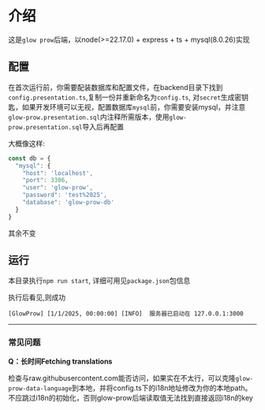 # 介绍

这是`glow prow`后端，以node(>=22.17.0) + express + ts + mysql(8.0.26)实现

## 配置

在首次运行前，你需要配装数据库和配置文件，在backend目录下找到`config.presentation.ts`,复制一份并重新命名为`config.ts`,
对`secret`生成密钥匙，如果开发环境可以无视，配置数据库`mysql`前，你需要安装mysql，并注意`glow-prow.presentation.sql`内注释所需版本，使用`glow-prow.presentation.sql`导入后再配置

大概像这样:

```ts
const db = {
  "mysql": {
    "host": 'localhost',
    "port": 3306,
    "user": 'glow-prow',
    "password": 'test%2025',
    "database": 'glow-prow-db'
  }
}
```

其余不变

## 运行

本目录执行`npm run start`, 详细可用见`package.json`包信息

执行后看见,则成功

```text
[GlowProw] [1/1/2025, 00:00:00] [INFO]  服务器已启动在 127.0.0.1:3000
```

---

### 常见问题

**Q：长时间Fetching translations**

检查与raw.githubusercontent.com能否访问，如果实在不太行，可以克隆`glow-prow-data-language`到本地，并将config.ts下的i18n地址修改为你的本地path。
不应跳过i18n的初始化，否则glow-prow后端读取值无法找到直接返回i18n的key
